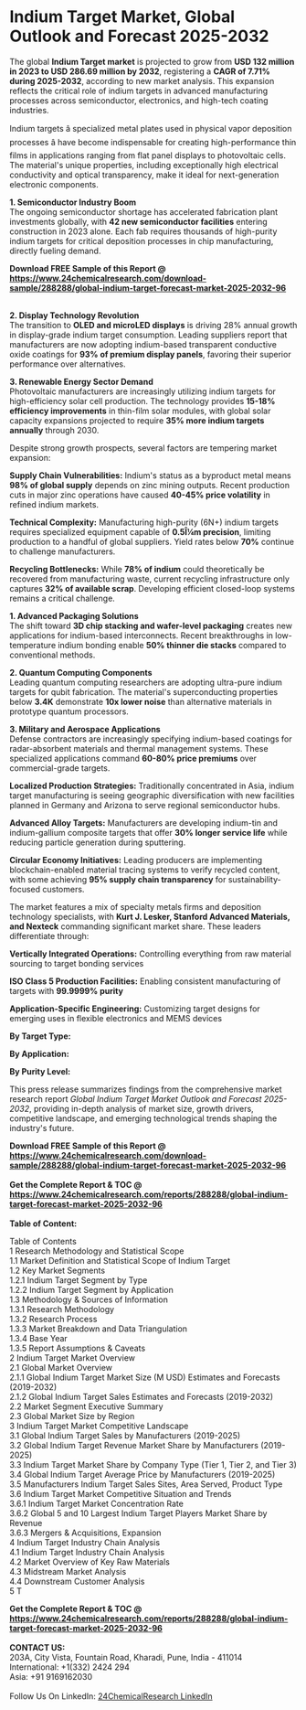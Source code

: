 <h1>Indium Target Market, Global Outlook and Forecast 2025-2032</h1><p>The global <strong>Indium Target market</strong> is projected to grow from <strong>USD 132 million in 2023 to USD 286.69 million by 2032</strong>, registering a <strong>CAGR of 7.71% during 2025-2032</strong>, according to new market analysis. This expansion reflects the critical role of indium targets in advanced manufacturing processes across semiconductor, electronics, and high-tech coating industries.</p><p>Indium targets â specialized metal plates used in physical vapor deposition processes â have become indispensable for creating high-performance thin films in applications ranging from flat panel displays to photovoltaic cells. The material's unique properties, including exceptionally high electrical conductivity and optical transparency, make it ideal for next-generation electronic components.</p><p><strong>1. Semiconductor Industry Boom</strong><br>
The ongoing semiconductor shortage has accelerated fabrication plant investments globally, with <strong>42 new semiconductor facilities</strong> entering construction in 2023 alone. Each fab requires thousands of high-purity indium targets for critical deposition processes in chip manufacturing, directly fueling demand.</p><div><b>Download FREE Sample of this Report @ 
            <a href="https://www.24chemicalresearch.com/download-sample/288288/global-indium-target-forecast-market-2025-2032-96">
            https://www.24chemicalresearch.com/download-sample/288288/global-indium-target-forecast-market-2025-2032-96</a></b></div><br><p><strong>2. Display Technology Revolution</strong><br>
The transition to <strong>OLED and microLED displays</strong> is driving 28% annual growth in display-grade indium target consumption. Leading suppliers report that manufacturers are now adopting indium-based transparent conductive oxide coatings for <strong>93% of premium display panels</strong>, favoring their superior performance over alternatives.</p><p><strong>3. Renewable Energy Sector Demand</strong><br>
Photovoltaic manufacturers are increasingly utilizing indium targets for high-efficiency solar cell production. The technology provides <strong>15-18% efficiency improvements</strong> in thin-film solar modules, with global solar capacity expansions projected to require <strong>35% more indium targets annually</strong> through 2030.</p><p>Despite strong growth prospects, several factors are tempering market expansion:</p><p><strong>Supply Chain Vulnerabilities:</strong> Indium's status as a byproduct metal means <strong>98% of global supply</strong> depends on zinc mining outputs. Recent production cuts in major zinc operations have caused <strong>40-45% price volatility</strong> in refined indium markets.</p><p><strong>Technical Complexity:</strong> Manufacturing high-purity (6N+) indium targets requires specialized equipment capable of <strong>0.5Î¼m precision</strong>, limiting production to a handful of global suppliers. Yield rates below <strong>70%</strong> continue to challenge manufacturers.</p><p><strong>Recycling Bottlenecks:</strong> While <strong>78% of indium</strong> could theoretically be recovered from manufacturing waste, current recycling infrastructure only captures <strong>32% of available scrap</strong>. Developing efficient closed-loop systems remains a critical challenge.</p><p><strong>1. Advanced Packaging Solutions</strong><br>
The shift toward <strong>3D chip stacking and wafer-level packaging</strong> creates new applications for indium-based interconnects. Recent breakthroughs in low-temperature indium bonding enable <strong>50% thinner die stacks</strong> compared to conventional methods.</p><p><strong>2. Quantum Computing Components</strong><br>
Leading quantum computing researchers are adopting ultra-pure indium targets for qubit fabrication. The material's superconducting properties below <strong>3.4K</strong> demonstrate <strong>10x lower noise</strong> than alternative materials in prototype quantum processors.</p><p><strong>3. Military and Aerospace Applications</strong><br>
Defense contractors are increasingly specifying indium-based coatings for radar-absorbent materials and thermal management systems. These specialized applications command <strong>60-80% price premiums</strong> over commercial-grade targets.</p><p><strong>Localized Production Strategies:</strong> Traditionally concentrated in Asia, indium target manufacturing is seeing geographic diversification with new facilities planned in Germany and Arizona to serve regional semiconductor hubs.</p><p><strong>Advanced Alloy Targets:</strong> Manufacturers are developing indium-tin and indium-gallium composite targets that offer <strong>30% longer service life</strong> while reducing particle generation during sputtering.</p><p><strong>Circular Economy Initiatives:</strong> Leading producers are implementing blockchain-enabled material tracing systems to verify recycled content, with some achieving <strong>95% supply chain transparency</strong> for sustainability-focused customers.</p><p>The market features a mix of specialty metals firms and deposition technology specialists, with <strong>Kurt J. Lesker, Stanford Advanced Materials, and Nexteck</strong> commanding significant market share. These leaders differentiate through:</p><p><strong>Vertically Integrated Operations:</strong> Controlling everything from raw material sourcing to target bonding services</p><p><strong>ISO Class 5 Production Facilities:</strong> Enabling consistent manufacturing of targets with <strong>99.9999% purity</strong></p><p><strong>Application-Specific Engineering:</strong> Customizing target designs for emerging uses in flexible electronics and MEMS devices</p><p><strong>By Target Type:</strong>
       </p><p><strong>By Application:</strong>
       </p><p><strong>By Purity Level:</strong>
       </p><p>This press release summarizes findings from the comprehensive market research report <em>Global Indium Target Market Outlook and Forecast 2025-2032</em>, providing in-depth analysis of market size, growth drivers, competitive landscape, and emerging technological trends shaping the industry's future.</p><div><b>Download FREE Sample of this Report @ 
            <a href="https://www.24chemicalresearch.com/download-sample/288288/global-indium-target-forecast-market-2025-2032-96">
            https://www.24chemicalresearch.com/download-sample/288288/global-indium-target-forecast-market-2025-2032-96</a></b></div><br><div><b>Get the Complete Report & TOC @ 
            <a href="https://www.24chemicalresearch.com/reports/288288/global-indium-target-forecast-market-2025-2032-96">
            https://www.24chemicalresearch.com/reports/288288/global-indium-target-forecast-market-2025-2032-96</a></b></div><br>
            <b>Table of Content:</b><p>Table of Contents<br />
1 Research Methodology and Statistical Scope<br />
1.1 Market Definition and Statistical Scope of Indium Target<br />
1.2 Key Market Segments<br />
1.2.1 Indium Target Segment by Type<br />
1.2.2 Indium Target Segment by Application<br />
1.3 Methodology & Sources of Information<br />
1.3.1 Research Methodology<br />
1.3.2 Research Process<br />
1.3.3 Market Breakdown and Data Triangulation<br />
1.3.4 Base Year<br />
1.3.5 Report Assumptions & Caveats<br />
2 Indium Target Market Overview<br />
2.1 Global Market Overview<br />
2.1.1 Global Indium Target Market Size (M USD) Estimates and Forecasts (2019-2032)<br />
2.1.2 Global Indium Target Sales Estimates and Forecasts (2019-2032)<br />
2.2 Market Segment Executive Summary<br />
2.3 Global Market Size by Region<br />
3 Indium Target Market Competitive Landscape<br />
3.1 Global Indium Target Sales by Manufacturers (2019-2025)<br />
3.2 Global Indium Target Revenue Market Share by Manufacturers (2019-2025)<br />
3.3 Indium Target Market Share by Company Type (Tier 1, Tier 2, and Tier 3)<br />
3.4 Global Indium Target Average Price by Manufacturers (2019-2025)<br />
3.5 Manufacturers Indium Target Sales Sites, Area Served, Product Type<br />
3.6 Indium Target Market Competitive Situation and Trends<br />
3.6.1 Indium Target Market Concentration Rate<br />
3.6.2 Global 5 and 10 Largest Indium Target Players Market Share by Revenue<br />
3.6.3 Mergers & Acquisitions, Expansion<br />
4 Indium Target Industry Chain Analysis<br />
4.1 Indium Target Industry Chain Analysis<br />
4.2 Market Overview of Key Raw Materials<br />
4.3 Midstream Market Analysis<br />
4.4 Downstream Customer Analysis<br />
5 T</p><div><b>Get the Complete Report & TOC @ 
            <a href="https://www.24chemicalresearch.com/reports/288288/global-indium-target-forecast-market-2025-2032-96">
            https://www.24chemicalresearch.com/reports/288288/global-indium-target-forecast-market-2025-2032-96</a></b></div><br><b>CONTACT US:</b><br>
            203A, City Vista, Fountain Road, Kharadi, Pune, India - 411014<br>
            International: +1(332) 2424 294<br>
            Asia: +91 9169162030 <br><br>
            Follow Us On LinkedIn: <a href="https://www.linkedin.com/company/24chemicalresearch/">24ChemicalResearch LinkedIn</a>